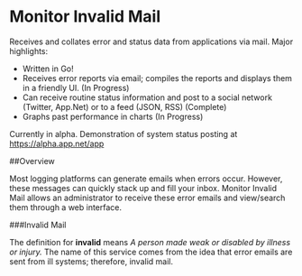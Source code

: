 Monitor Invalid Mail
===============

Receives and collates error and status data from applications via mail. Major highlights:

* Written in Go!
* Receives error reports via email; compiles the reports and displays them in a friendly UI. (In Progress)
* Can receive routine status information and post to a social network (Twitter, App.Net) or to a feed (JSON, RSS) (Complete)
* Graphs past performance in charts (In Progress)

Currently in alpha. Demonstration of system status posting at https://alpha.app.net/app 

##Overview

Most logging platforms can generate emails when errors occur. However, these messages can quickly stack up and fill your inbox. Monitor Invalid Mail allows an administrator to receive these error emails and view/search them through a web interface.

###Invalid Mail

The definition for **invalid** means *A person made weak or disabled by illness or injury.* The name of this service comes from the idea that error emails are sent from ill systems; therefore, invalid mail.
